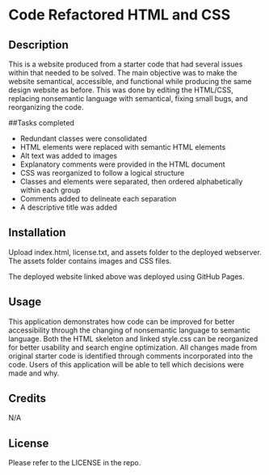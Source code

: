 # Code Refactored HTML and CSS

## Description

This is a website produced from a starter code that had several issues within that needed to be solved. The main objective was to make the website semantical, accessible, and functional while producing the same design website as before. This was done by editing the HTML/CSS, replacing nonsemantic language with semantical, fixing small bugs, and reorganizing the code.

##Tasks completed

- Redundant classes were consolidated
- HTML elements were replaced with semantic HTML elements
- Alt text was added to images
- Explanatory comments were provided in the HTML document
- CSS was reorganized to follow a logical structure
-  Classes and elements were separated, then ordered alphabetically within each group
-  Comments added to delineate each separation
- A descriptive title was added

## Installation

Upload index.html, license.txt, and assets folder to the deployed webserver. The assets folder contains images and CSS files.

The deployed website linked above was deployed using GitHub Pages.

## Usage

This application demonstrates how code can be improved for better accessibility through the changing of nonsemantic language to semantic language. Both the HTML skeleton and linked style.css can be reorganized for better usability and search engine optimization. All changes made from original starter code is identified through comments incorporated into the code. Users of this application will be able to tell which decisions were made and why.


## Credits

N/A

## License

Please refer to the LICENSE in the repo.
